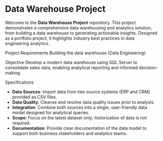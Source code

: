 # Data Warehouse Project

Welcome to the **Data Warehouse Project** repository.
This project demonstrates a comprehensive data warehousing and analytics solution, from building a data warehouse to generating actionable insights. Designed as a portfolio project, it highlights industry best practices in data engineering analytics.


Project Requirements
Building the data warehouse (Data Engineering)

Objective
Develop a modern data warehouse using SQL Server to consolidate sales data, enabling analytical reporting and informed decision-making.

Specifications
- **Data Sources**: Import data from two source systems (ERP and CRM) provided as CSV files.
- **Data Quality**: Cleanse and resolve data quality issues prior to analysis.
- **Integration**: Combine both sources into a single, user-friendly data model designed for analytical queries.
- **Scope**: Focus on the latest dataset only; historization of data is not required.
- **Documentation**: Provide clear documentation of the data model to support both business stakeholders and analytics teams.

